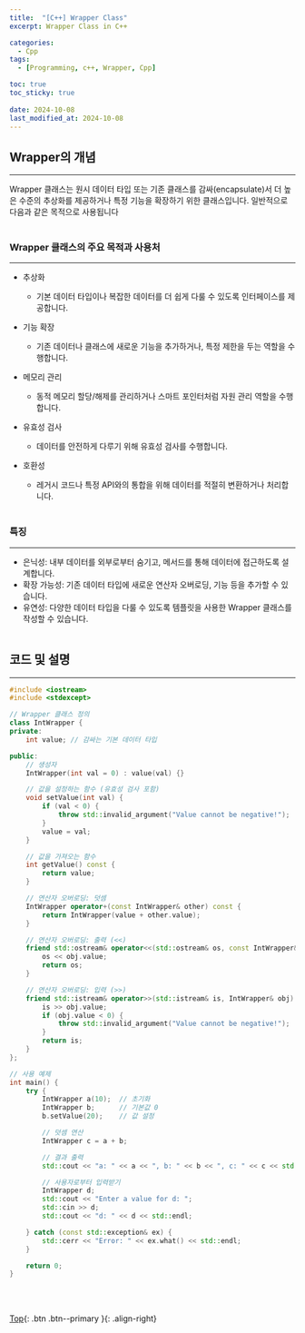 ```yaml
---
title:  "[C++] Wrapper Class"
excerpt: Wrapper Class in C++

categories:
  - Cpp
tags:
  - [Programming, c++, Wrapper, Cpp]

toc: true
toc_sticky: true
 
date: 2024-10-08
last_modified_at: 2024-10-08
---
```


## Wrapper의 개념
---
Wrapper 클래스는 원시 데이터 타입 또는 기존 클래스를 감싸(encapsulate)서 더 높은 수준의 추상화를 제공하거나 특정 기능을 확장하기 위한 클래스입니다. 일반적으로 다음과 같은 목적으로 사용됩니다
<br><br>

### Wrapper 클래스의 주요 목적과 사용처
---

* 추상화
  * 기본 데이터 타입이나 복잡한 데이터를 더 쉽게 다룰 수 있도록 인터페이스를 제공합니다.

* 기능 확장
  * 기존 데이터나 클래스에 새로운 기능을 추가하거나, 특정 제한을 두는 역할을 수행합니다.

* 메모리 관리
  * 동적 메모리 할당/해제를 관리하거나 스마트 포인터처럼 자원 관리 역할을 수행합니다.

* 유효성 검사
  * 데이터를 안전하게 다루기 위해 유효성 검사를 수행합니다.

* 호환성
  * 레거시 코드나 특정 API와의 통합을 위해 데이터를 적절히 변환하거나 처리합니다.
<br><br>

### 특징
---
* 은닉성: 내부 데이터를 외부로부터 숨기고, 메서드를 통해 데이터에 접근하도록 설계합니다.
* 확장 가능성: 기존 데이터 타입에 새로운 연산자 오버로딩, 기능 등을 추가할 수 있습니다.
* 유연성: 다양한 데이터 타입을 다룰 수 있도록 템플릿을 사용한 Wrapper 클래스를 작성할 수 있습니다.
<br><br>


## 코드 및 설명
---

```c++
#include <iostream>
#include <stdexcept>

// Wrapper 클래스 정의
class IntWrapper {
private:
    int value; // 감싸는 기본 데이터 타입

public:
    // 생성자
    IntWrapper(int val = 0) : value(val) {}

    // 값을 설정하는 함수 (유효성 검사 포함)
    void setValue(int val) {
        if (val < 0) {
            throw std::invalid_argument("Value cannot be negative!");
        }
        value = val;
    }

    // 값을 가져오는 함수
    int getValue() const {
        return value;
    }

    // 연산자 오버로딩: 덧셈
    IntWrapper operator+(const IntWrapper& other) const {
        return IntWrapper(value + other.value);
    }

    // 연산자 오버로딩: 출력 (<<)
    friend std::ostream& operator<<(std::ostream& os, const IntWrapper& obj) {
        os << obj.value;
        return os;
    }

    // 연산자 오버로딩: 입력 (>>)
    friend std::istream& operator>>(std::istream& is, IntWrapper& obj) {
        is >> obj.value;
        if (obj.value < 0) {
            throw std::invalid_argument("Value cannot be negative!");
        }
        return is;
    }
};

// 사용 예제
int main() {
    try {
        IntWrapper a(10);  // 초기화
        IntWrapper b;      // 기본값 0
        b.setValue(20);    // 값 설정

        // 덧셈 연산
        IntWrapper c = a + b;

        // 결과 출력
        std::cout << "a: " << a << ", b: " << b << ", c: " << c << std::endl;

        // 사용자로부터 입력받기
        IntWrapper d;
        std::cout << "Enter a value for d: ";
        std::cin >> d;
        std::cout << "d: " << d << std::endl;

    } catch (const std::exception& ex) {
        std::cerr << "Error: " << ex.what() << std::endl;
    }

    return 0;
}
```
<br><br>

[Top](#){: .btn .btn--primary }{: .align-right}

